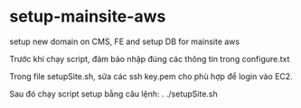 # setup-mainsite-aws
setup new domain on CMS, FE and setup DB for mainsite aws


Trước khi chạy script, đảm bảo nhập đúng các thông tin trong configure.txt

Trong file setupSite.sh, sửa các ssh key.pem cho phù hợp để login vào EC2.

Sau đó chạy script setup bằng câu lệnh: . ./setupSite.sh


